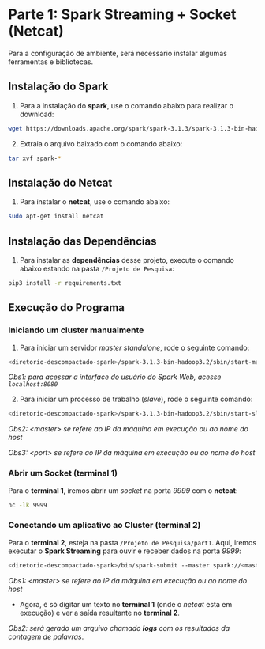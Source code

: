# Parte 1: Spark Streaming + Socket (Netcat)

Para a configuração de ambiente, será necessário instalar algumas ferramentas e bibliotecas.

## Instalação do Spark

1) Para a instalação do **spark**, use o comando abaixo para realizar o download:

```bash
wget https://downloads.apache.org/spark/spark-3.1.3/spark-3.1.3-bin-hadoop3.2.tgz
```

2) Extraia o arquivo baixado com o comando abaixo:

```bash
tar xvf spark-*
```

## Instalação do Netcat

1) Para instalar o **netcat**, use o comando abaixo:

```bash
sudo apt-get install netcat
```

## Instalação das Dependências

1) Para instalar as **dependências** desse projeto, execute o comando abaixo estando na pasta `/Projeto de Pesquisa`:

```bash
pip3 install -r requirements.txt
```

## Execução do Programa

### Iniciando um cluster manualmente

1) Para iniciar um servidor *master standalone*, rode o seguinte comando:

```bash
<diretorio-descompactado-spark>/spark-3.1.3-bin-hadoop3.2/sbin/start-master.sh
```

*Obs1: para acessar a interface do usuário do Spark Web, acesse `localhost:8080`*

2) Para iniciar um processo de trabalho (*slave*), rode o seguinte comando:

```bash
<diretorio-descompactado-spark>/spark-3.1.3-bin-hadoop3.2/sbin/start-slave.sh spark://<master>:<port>
```

*Obs2: \<master> se refere ao IP da máquina em execução ou ao nome do host*

*Obs3: \<port> se refere ao IP da máquina em execução ou ao nome do host*

### Abrir um Socket (terminal 1)

Para o **terminal 1**, iremos abrir um *socket* na porta *9999* com o **netcat**:

```bash
nc -lk 9999
```

### Conectando um aplicativo ao Cluster (terminal 2)

Para o **terminal 2**, esteja na pasta `/Projeto de Pesquisa/part1`. Aqui, iremos executar o **Spark Streaming** para ouvir e receber dados na porta *9999*:

```bash
<diretorio-descompactado-spark>/bin/spark-submit --master spark://<master>:7077 ./SparkStreamingWithSocker.py <master> 9999
```

*Obs1: \<master> se refere ao IP da máquina em execução ou ao nome do host*

* Agora, é só digitar um texto no **terminal 1** (onde o *netcat* está em execução) e ver a saída resultante no **terminal 2**.

*Obs2: será gerado um arquivo chamado **logs** com os resultados da contagem de palavras*.